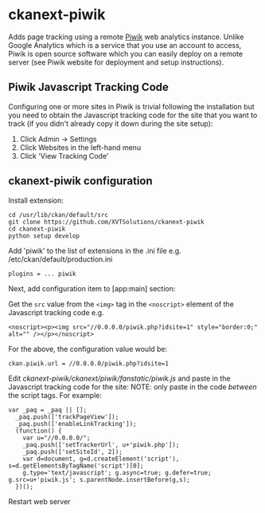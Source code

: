 ckanext-piwik
=============

Adds page tracking using a remote [Piwik](https://www.google.com) web analytics instance. Unlike Google Analytics which is a service that you use an account to access, Piwik is open source software which you can easily deploy on a remote server (see Piwik website for deployment and setup instructions).

Piwik Javascript Tracking Code
-------------

Configuring one or more sites in Piwik is trivial following the installation but you need to obtain the Javascript tracking code for the site that you want to track (if you didn't already copy it down during the site setup):

1. Click Admin -> Settings
2. Click Websites in the left-hand menu
3. Click 'View Tracking Code'

ckanext-piwik configuration
---------------------------

Install extension:


    cd /usr/lib/ckan/default/src
    git clone https://github.com/XVTSolutions/ckanext-piwik
    cd ckanext-piwik
    python setup develop


Add 'piwik' to the list of extensions in the .ini file e.g. /etc/ckan/default/production.ini

    plugins = ... piwik


Next, add configuration item to [app:main] section:

Get the `src` value from the `<img>` tag in the `<noscript>` element of the Javascript tracking code e.g.

    <noscript><p><img src="//0.0.0.0/piwik.php?idsite=1" style="border:0;" alt="" /></p></noscript>

For the above, the configuration value would be:

    ckan.piwik.url = //0.0.0.0/piwik.php?idsite=1


Edit _ckanext-piwik/ckanext/piwik/fanstatic/piwik.js_ and paste in the Javascript tracking code for the site:
NOTE: only paste in the code _between_ the script tags. For example:


    var _paq = _paq || [];
      _paq.push(['trackPageView']);
      _paq.push(['enableLinkTracking']);
      (function() {
        var u="//0.0.0.0/";
        _paq.push(['setTrackerUrl', u+'piwik.php']);
        _paq.push(['setSiteId', 2]);
        var d=document, g=d.createElement('script'), s=d.getElementsByTagName('script')[0];
        g.type='text/javascript'; g.async=true; g.defer=true; g.src=u+'piwik.js'; s.parentNode.insertBefore(g,s);
      })();


Restart web server

